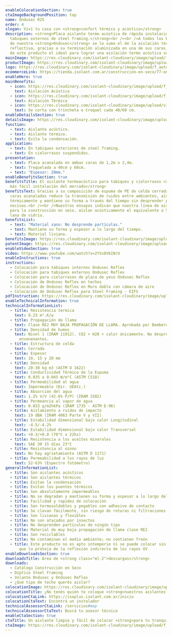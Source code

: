 ```yaml
---
enableColocationSection: true
ctaImageBackgroundPosition: top
name: Ondusec R25
order: 4
slogan: Viví tu casa con <strong>confort térmico y acústico</strong>
description: <strong>Placa aislante termo acústica de rápida instalación, para
  tabiques externos de steel framing.</strong><br /><br />A todos los beneficios
  de nuestra <strong>Ondusec</strong> se le suma el de la aislación térmica
  reflectiva, gracias a su terminación aluminizada en una de sus caras, haciendo
  de este producto el ideal para lograr una aislación termo acústica superior.
mainImage: https://res.cloudinary.com/isolant-cloudinary/image/upload/f_auto,q_auto:good/website-2021/products/ondusec-reflex/isolant-aislantes-linea-construccion-en-seco-ondusec-reflex-imagen.jpg
productImage: https://res.cloudinary.com/isolant-cloudinary/image/upload/f_auto,q_auto:good/website-2021/products/ondusec-reflex/isolant-aislantes-linea-construccion-en-seco-ondusec-reflex-producto-rollo.png
logo: https://res.cloudinary.com/isolant-cloudinary/image/upload/f_auto,q_auto:good/website-2021/products/ondusec-reflex/isolant-aislantes-linea-construccion-en-seco-ondusec-reflex-logo.webp
ecommerceLink: https://tienda.isolant.com.ar/construccion-en-seco/77-ondusec-reflex.html
enableHero: true
mainBenefits:
  - icon: https://res.cloudinary.com/isolant-cloudinary/image/upload/f_auto,q_auto:good/website-2021/products/ondusec-reflex/isolant-aislantes-linea-construccion-en-seco-ondusec-reflex-beneficio-1.svg
    text: Aislación Acústica
  - icon: https://res.cloudinary.com/isolant-cloudinary/image/upload/f_auto,q_auto:good/website-2021/products/ondusec-reflex/isolant-aislantes-linea-construccion-en-seco-ondusec-reflex-beneficio-2.svg
    text: Aislación Térmica
  - icon: https://res.cloudinary.com/isolant-cloudinary/image/upload/v1635429089/website-2021/products/ondusec-reflex/isolant-aislantes-linea-construccion-en-seco-ondusec-reflex-beneficio-3.svg
    text: Se corta con trincheta o troquel cada 40/60 cm.
enableDetailsSection: true
detailsImage: https://res.cloudinary.com/isolant-cloudinary/image/upload/f_auto,q_auto:good/website-2021/products/ondusec-reflex/isolant-aislantes-linea-construccion-en-seco-ondusec-reflex-imagen-detalle.jpg
function:
  - text: Aislante acústico.
  - text: Aislante térmico.
  - text: Evita la condensación.
application:
  - text: En tabiques exteriores de steel framing.
  - text: En cielorrasos suspendidos.
presentation:
  - text: Placa acanalada en ambas caras de 1,2m x 2,4m.
  - text: Troquelada a 40cm y 60cm.
  - text: "Espesor: 20mm."
enableBenefitsSection: true
benefitsTitle: El aislante termoacústico para tabiques y cielorrasos <strong>de
  más fácil instalación del mercado</strong>
benefitsText: Gracias a su composición de espuma de PE de celda cerrada con dos
  caras acanaladas reduce la transmisión de ruidos entre ambientes, aisla
  térmicamente y mantiene su forma a través del tiempo sin desprender partículas
  nocivas.<br /><br />Nuestros ensayos indican que nuestra línea de aislantes
  para la construcción en seco, aíslan acústicamente el equivalente a 50mm. de
  lana de vidrio.
benefitsList:
  - text: "Material sano: No desprende partículas."
  - text: Mantiene su forma y espesor a lo largo del tiempo.
  - text: Material liviano.
benefitsImage: https://res.cloudinary.com/isolant-cloudinary/image/upload/f_auto,q_auto:good/website-2021/products/ondusec-reflex/isolant-aislantes-linea-construccion-en-seco-ondusec-reflex-beneficio-exclusivo.jpg
patentImage: https://res.cloudinary.com/isolant-cloudinary/image/upload/f_auto,q_auto:good/website-2021/products/ondusec-reflex/isolant-aislantes-linea-construccion-en-seco-ondusec-reflex-patente.png
enableVideoSection: true
video: https://www.youtube.com/watch?v=2YSv8V6INrU
enableInstructions: true
instructions:
  - Colocación para tabiques internos Ondusec Reflex
  - Colocación para tabiques externos Ondusec Reflex
  - Colocación para cielorrasos de placa de yeso Ondusec Reflex
  - Colocación de Ondusec Reflex en techos
  - Colocación de Ondusec Reflex en Muro doble con cámara de aire
  - Colocación de Ondusec Reflex para Steel Framing - EIFS
pdfInstruction: https://res.cloudinary.com/isolant-cloudinary/image/upload/v1658315606/website-2021/downloads/colocacion-ondusec.pdf
enableTechnicalInformation: true
technicalInformationList:
  - title: Resistencia térmica
    text: 0.23 m².K/w
  - title: Propagación de llama
    text: Clase RE2 MUY BAJA PROPAGACIÓN DE LLAMA. Aprobada por Bomberos Argentina.
  - title: Densidad de humos
    text: Nivel 1 (IRAM 11912). CO2 + H20 + calor únicamente. No desprende gases
      envenenantes.
  - title: Estructura de celda
    text: Cerrada
  - title: Espesor
    text: 10, 15 y 20 mm
  - title: Densidad
    text: 20-30 kg m3 (ASTM D 1622)
  - title: Conductividad Térmica de la Espuma
    text: 0.035 a 0.045 W/m°C (ASTM C518)
  - title: Permeabilidad al agua
    text: Impermeable (Dir. UEAtc.)
  - title: Absorción del agua
    text: 1.2% V/V (42.6% P/P) (IRAM 1582)
  - title: Permeancia al vapor de agua
    text: 0.033 g/m2hkPa (IRAM 1735 - ASTM E-96)
  - title: Aislamiento a ruidos de impacto
    text: 19 dBA (IRAM 4063 Parte V y VII)
  - title: Estabilidad dimensional bajo calor Longitudinal
    text: -4.5/-4.2%
  - title: Estabilidad dimensional bajo calor Transversal
    text: +0.3/+0.8 (70°C x 22hs)
  - title: Resistencia a los aceites minerales
    text: SAE 30 15 días 23°C
  - title: Resistencia al ozono
    text: No hay agrietamiento (ASTM D 1171)
  - title: Permeabilidad a los rayos de luz
    text: 52-63% (Espectro fotómetro)
generalInformationList:
  - title: Son aislantes acústicos
  - title: Son aislantes térmicos
  - title: Evitan la condensación
  - title: Evitan los puentes térmicos
  - title: Son absolutamente impermeables
  - title: No se degradan y mantienen su forma y espesor a lo largo del tiempo
  - title: Facilidad y rapidez de colocación
  - title: Son termosoldables y pegables con adhesivo de contacto
  - title: Se clavan fácilmente, sin riesgo de roturas ni filtraciones
  - title: Son livianas y flexibles
  - title: No son atacados por insectos
  - title: No desprenden partículas de ningún tipo
  - title: Material de muy baja propagación de llama clase RE2
  - title: Son reciclables
  - title: No contaminan el medio ambiente; no contienen freón
  - title: Este producto no es apto intemperie ni se puede colocar sin un cielorraso
      que lo proteja de la reflexión indirecta de los rayos UV
enableDownloadsSection: true
downloadsTitle: Área de <strong class="ml-2">descargas</strong>
downloads:
  - Catálogo Construcción en Seco
  - Díptico Steel Framing
  - Volante Ondusec y Ondusec Reflex
  - ¿Qué tipo de techo querés aislar?
colocationImage: https://res.cloudinary.com/isolant-cloudinary/image/upload/f_auto,q_auto:good/website-2021/owners/homepage/isolant-aislantes-duenos-e-inquilinos-isoplus-colocation.jpg
colocationTitle: ¿No tenés quién te coloque <strong>nuestros aislantes?</strong>
colocationCtaLink: https://isoplus.isolant.com.ar/inicio
colocationCtaText: Encontrá un instalador
technicalAssessorCtaLink: /servicios#map
technicalAssessorCtaText: Buscá tu asesor técnico
enableCtaSection: true
ctaTitle: Un aislante limpio y fácil de colocar <strong>para tu tranquilidad</strong>
ctaImage: https://res.cloudinary.com/isolant-cloudinary/image/upload/f_auto,q_auto:good/website-2021/products/ondusec-reflex/isolant-aislantes-linea-construccion-en-seco-ondusec-reflex-cta-fondo.jpg
---
```


